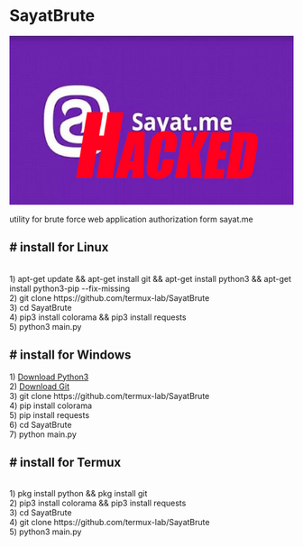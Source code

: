 # SayatBrute
<img src="sa.jpg" height="300px">
<p>utility for brute force web application authorization form sayat.me</p>
<h2># install for Linux</h2><br>
1) apt-get update && apt-get install git && apt-get install python3 && apt-get install python3-pip --fix-missing<br>
2) git clone https://github.com/termux-lab/SayatBrute<br>
3) cd SayatBrute<br>
4) pip3 install colorama && pip3 install requests<br>
5) python3 main.py<br>
<h2># install for Windows<br></h2>
1) <a href="https://www.python.org/downloads/">Download Python3</a><br>
2) <a href="https://gitforwindows.org/">Download Git</a><br>
3) git clone https://github.com/termux-lab/SayatBrute<br>
4) pip install colorama<br>
5) pip install requests<br>
6) cd SayatBrute<br>
7) python main.py<br>
<h2># install for Termux<br></h2></br>
1) pkg install python && pkg install git<br>
2) pip3 install colorama && pip3 install requests<br>
3) cd SayatBrute<br>
4) git clone https://github.com/termux-lab/SayatBrute<br>
5) python3 main.py<br>
